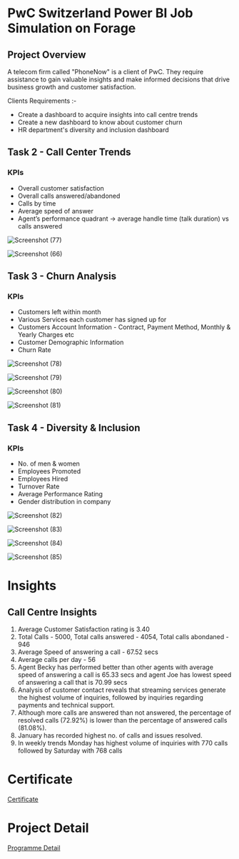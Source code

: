 # PwC Switzerland Power BI Job Simulation on Forage 

## Project Overview
A telecom firm called "PhoneNow" is a client of PwC. They require assistance to gain valuable insights and make informed decisions that drive business growth and customer satisfaction. 

Clients Requirements :-
* Create a dashboard to acquire insights into call centre trends 
* Create a new dashboard to know about customer churn 
* HR department's diversity and inclusion dashboard
  
## Task 2 - Call Center Trends
### KPIs
* Overall customer satisfaction
* Overall calls answered/abandoned
* Calls by time
* Average speed of answer
* Agent’s performance quadrant -> average handle time (talk duration) vs calls answered

![Screenshot (77)](https://github.com/KAMNA11/PwC-Forage_Virtual_Internship_Program/assets/136696822/d5baac60-ceb0-46a8-b089-4e5f0f40d77c)

![Screenshot (66)](https://github.com/KAMNA11/PwC-Forage_Virtual_Internship_Program/assets/136696822/b89ce834-97b8-4a2b-a2d4-2eac55f9114f)

## Task 3 - Churn Analysis
### KPIs
* Customers left within month
* Various Services each customer has signed up for
* Customers Account Information - Contract, Payment Method, Monthly & Yearly Charges etc
* Customer Demographic Information
* Churn Rate

![Screenshot (78)](https://github.com/KAMNA11/PwC-Forage_Virtual_Internship_Program/assets/136696822/9068da54-5aa8-4c43-92a5-6cbd7f25ea9e)


![Screenshot (79)](https://github.com/KAMNA11/PwC-Forage_Virtual_Internship_Program/assets/136696822/1b9d0b0e-9809-4474-8010-554bfac8864c)


![Screenshot (80)](https://github.com/KAMNA11/PwC-Forage_Virtual_Internship_Program/assets/136696822/b42359b5-0b2c-49c9-af49-df8ba3df8415)


![Screenshot (81)](https://github.com/KAMNA11/PwC-Forage_Virtual_Internship_Program/assets/136696822/b9e8780f-4672-442c-bd43-2f5b2dfbad91)


## Task 4 - Diversity & Inclusion
### KPIs
* No. of men & women
* Employees Promoted
* Employees Hired
* Turnover Rate
* Average Performance Rating
* Gender distribution in company


![Screenshot (82)](https://github.com/KAMNA11/PwC-Forage_Virtual_Internship_Program/assets/136696822/aee3f346-55bb-4ee9-ad30-aaa6a31c8e00)


![Screenshot (83)](https://github.com/KAMNA11/PwC-Forage_Virtual_Internship_Program/assets/136696822/2aa237bf-5bc7-4a81-ac24-af95fdc50db7)


![Screenshot (84)](https://github.com/KAMNA11/PwC-Forage_Virtual_Internship_Program/assets/136696822/c6b3badd-08eb-4a22-bda6-89d957e3e807)


![Screenshot (85)](https://github.com/KAMNA11/PwC-Forage_Virtual_Internship_Program/assets/136696822/bd7b0b9a-137c-4f28-b3e2-d165317becea)

# Insights
## Call Centre Insights 
1. Average Customer Satisfaction rating is 3.40
2. Total Calls - 5000, Total calls answered - 4054, Total calls abondaned - 946
3. Average Speed of answering a call - 67.52 secs
4. Average calls per day - 56
5. Agent Becky has performed better than other agents with average speed of answering a call is 65.33 secs and agent Joe has lowest speed of answering a call that is 70.99 secs
6. Analysis of customer contact reveals that streaming services generate the highest volume of inquiries, followed by inquiries regarding payments and technical support.
7. Although more calls are answered than not answered, the percentage of resolved calls (72.92%) is lower than the percentage of answered calls (81.08%).
8. January has recorded highest no. of calls and issues resolved.
9. In weekly trends Monday has highest volume of inquiries with 770 calls followed by Saturday with 768 calls 


#  Certificate

[Certificate](https://github.com/KAMNA11/PwC-Forage_Virtual_Internship_Programme/blob/main/Certificate.pdf)


# Project Detail

[Programme Detail](https://www.theforage.com/virtual-internships/prototype/a87GpgE6tiku7q3gu/PwC-Power-BI-Virtual-Case-Experience)
